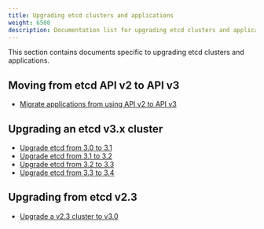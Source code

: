 ```yaml
---
title: Upgrading etcd clusters and applications
weight: 6500
description: Documentation list for upgrading etcd clusters and applications
---
```


This section contains documents specific to upgrading etcd clusters and applications.

## Moving from etcd API v2 to API v3

* [Migrate applications from using API v2 to API v3][migrate-apps]

## Upgrading an etcd v3.x cluster
* [Upgrade etcd from 3.0 to 3.1][upgrade-3-1]
* [Upgrade etcd from 3.1 to 3.2][upgrade-3-2]
* [Upgrade etcd from 3.2 to 3.3][upgrade-3-3]
* [Upgrade etcd from 3.3 to 3.4][upgrade-3-4]

## Upgrading from etcd v2.3
* [Upgrade a v2.3 cluster to v3.0][upgrade-cluster]


[migrate-apps]: ../op-guide/v2-migration
[upgrade-cluster]: upgrade_3_0
[upgrade-3-1]: upgrade_3_1
[upgrade-3-2]: upgrade_3_2
[upgrade-3-3]: upgrade_3_3
[upgrade-3-4]: upgrade_3_4
